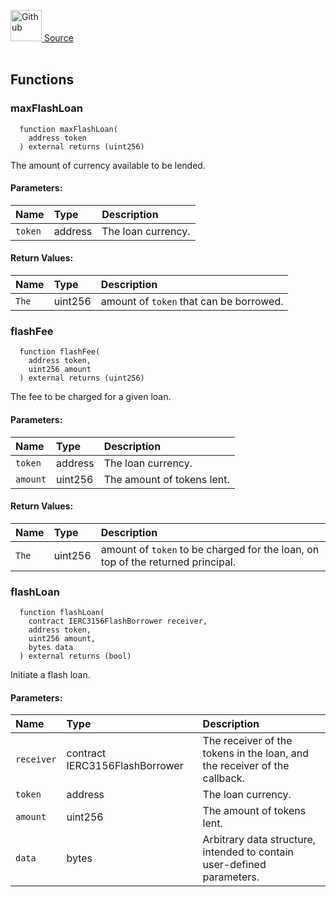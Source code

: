 <a href="https://github.com/solace-fi/solace-core/blob/main/contracts/interfaces/IERC3156FlashLender.sol"><img src="/img/github.svg" alt="Github" width="50px"/> Source</a><br/><br/>




## Functions
### maxFlashLoan
```solidity
  function maxFlashLoan(
    address token
  ) external returns (uint256)
```

The amount of currency available to be lended.

#### Parameters:
| Name | Type | Description                                                          |
| :--- | :--- | :------------------------------------------------------------------- |
|`token` | address | The loan currency.

#### Return Values:
| Name                           | Type          | Description                                                                  |
| :----------------------------- | :------------ | :--------------------------------------------------------------------------- |
|`The`| uint256 | amount of `token` that can be borrowed.
### flashFee
```solidity
  function flashFee(
    address token,
    uint256 amount
  ) external returns (uint256)
```

The fee to be charged for a given loan.

#### Parameters:
| Name | Type | Description                                                          |
| :--- | :--- | :------------------------------------------------------------------- |
|`token` | address | The loan currency.
|`amount` | uint256 | The amount of tokens lent.

#### Return Values:
| Name                           | Type          | Description                                                                  |
| :----------------------------- | :------------ | :--------------------------------------------------------------------------- |
|`The`| uint256 | amount of `token` to be charged for the loan, on top of the returned principal.
### flashLoan
```solidity
  function flashLoan(
    contract IERC3156FlashBorrower receiver,
    address token,
    uint256 amount,
    bytes data
  ) external returns (bool)
```

Initiate a flash loan.

#### Parameters:
| Name | Type | Description                                                          |
| :--- | :--- | :------------------------------------------------------------------- |
|`receiver` | contract IERC3156FlashBorrower | The receiver of the tokens in the loan, and the receiver of the callback.
|`token` | address | The loan currency.
|`amount` | uint256 | The amount of tokens lent.
|`data` | bytes | Arbitrary data structure, intended to contain user-defined parameters.

